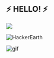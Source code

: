 ## ⚡ HELLO! ⚡

![](http://github-profile-summary-cards.vercel.app/api/cards/profile-details?username=fschernthaner&theme=monokai)

![HackerEarth](https://img.shields.io/badge/HackerEarth-%232C3454.svg?style=for-the-badge&logo=HackerEarth&logoColor=Blue)


![gif](https://raw.githubusercontent.com/saadeghi/saadeghi/master/dino.gif)
